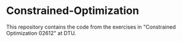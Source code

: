 # Constrained-Optimization
This repository contains the code from the exercises in "Constrained Optimization 02612" at DTU. 
